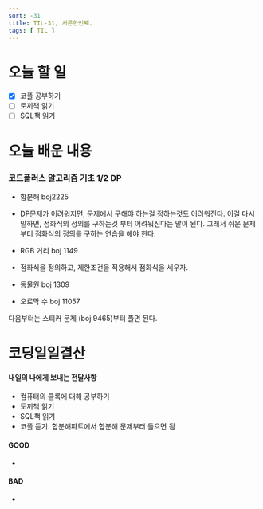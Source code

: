 ```yaml
---
sort: -31
title: TIL-31, 서른한번째.
tags: [ TIL ]
---
```


# 오늘 할 일

- [x] 코플 공부하기
- [ ] 토끼책 읽기
- [ ] SQL책 읽기

# 오늘 배운 내용  

### 코드플러스 알고리즘 기초 1/2 DP

* 합분해 boj2225
* DP문제가 어려워지면, 문제에서 구해야 하는걸 정하는것도 어려워진다. 이걸 다시말하면, 점화식의 정의를 구하는것 부터 어려워진다는 말이 된다. 그래서 쉬운 문제부터 점화식의 정의를 구하는 연습을 해야 한다.
* RGB 거리 boj 1149

* 점화식을 정의하고, 제한조건을 적용해서 점화식을 세우자.
* 동물원 boj 1309
* 오르막 수 boj 11057

다음부터는 스티커 문제 (boj 9465)부터 풀면 된다.

# 코딩일일결산

#### 내일의 나에게 보내는 전달사항

* 컴퓨터의 클록에 대해 공부하기
* 토끼책 읽기
* SQL책 읽기
* 코플 듣기. 합분해파트에서 합분해 문제부터 들으면 됨

#### GOOD

* 

#### BAD

* 

